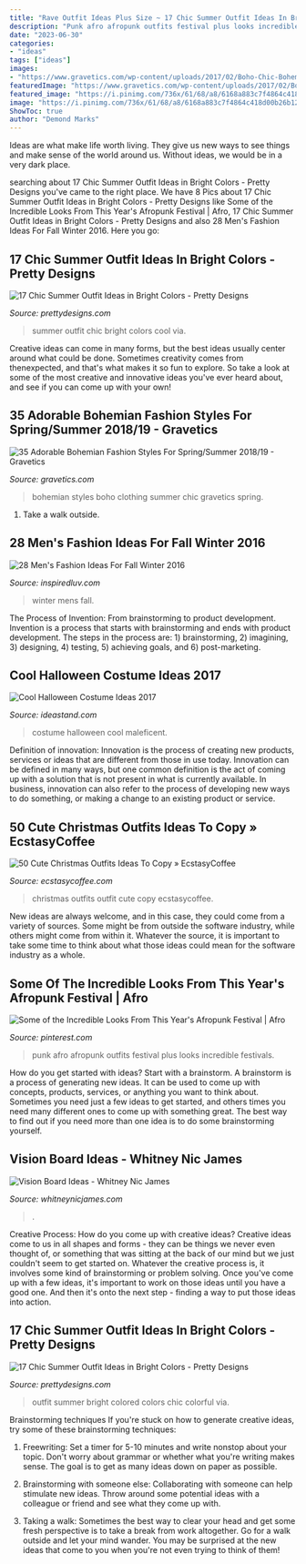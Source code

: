 ```yaml
---
title: "Rave Outfit Ideas Plus Size ~ 17 Chic Summer Outfit Ideas In Bright Colors"
description: "Punk afro afropunk outfits festival plus looks incredible festivals"
date: "2023-06-30"
categories:
- "ideas"
tags: ["ideas"]
images:
- "https://www.gravetics.com/wp-content/uploads/2017/02/Boho-Chic-Bohemian-Style-Clothing-Dresses5.jpg"
featuredImage: "https://www.gravetics.com/wp-content/uploads/2017/02/Boho-Chic-Bohemian-Style-Clothing-Dresses5.jpg"
featured_image: "https://i.pinimg.com/736x/61/68/a8/6168a883c7f4864c418d00b26b12ac7b.jpg"
image: "https://i.pinimg.com/736x/61/68/a8/6168a883c7f4864c418d00b26b12ac7b.jpg"
ShowToc: true
author: "Demond Marks"
---
```



Ideas are what make life worth living. They give us new ways to see things and make sense of the world around us. Without ideas, we would be in a very dark place.

	

		
searching about 17 Chic Summer Outfit Ideas in Bright Colors - Pretty Designs you've came to the right place. We have 8 Pics about 17 Chic Summer Outfit Ideas in Bright Colors - Pretty Designs like Some of the Incredible Looks From This Year&#039;s Afropunk Festival | Afro, 17 Chic Summer Outfit Ideas in Bright Colors - Pretty Designs and also 28 Men&#039;s Fashion Ideas For Fall Winter 2016. Here you go:
		
    
## 17 Chic Summer Outfit Ideas In Bright Colors - Pretty Designs

<img loading=lazy src="http://www.prettydesigns.com/wp-content/uploads/2014/06/Chic-Summer-Outfit.jpg" onerror="this.onerror=null;this.src='https://tse2.mm.bing.net/th?id=OIP.YPBAn0ImFOHGF9vsnu9yVAHaK3&amp;pid=15.1';" alt="17 Chic Summer Outfit Ideas in Bright Colors - Pretty Designs">

_Source: prettydesigns.com_

>summer outfit chic bright colors cool via. 

	

Creative ideas can come in many forms, but the best ideas usually center around what could be done. Sometimes creativity comes from thenexpected, and that's what makes it so fun to explore. So take a look at some of the most creative and innovative ideas you've ever heard about, and see if you can come up with your own!

    
## 35 Adorable Bohemian Fashion Styles For Spring/Summer 2018/19 - Gravetics

<img loading=lazy src="https://www.gravetics.com/wp-content/uploads/2017/02/Boho-Chic-Bohemian-Style-Clothing-Dresses5.jpg" onerror="this.onerror=null;this.src='https://tse1.mm.bing.net/th?id=OIP.ECwiZa0tNePnrIAQXA8E3gHaL2&amp;pid=15.1';" alt="35 Adorable Bohemian Fashion Styles For Spring/Summer 2018/19 - Gravetics">

_Source: gravetics.com_

>bohemian styles boho clothing summer chic gravetics spring. 

	

1. Take a walk outside.

    
## 28 Men&#039;s Fashion Ideas For Fall Winter 2016

<img loading=lazy src="http://www.inspiredluv.com/wp-content/uploads/2016/04/Nice-and-warm.jpg" onerror="this.onerror=null;this.src='https://tse3.mm.bing.net/th?id=OIP.W1LVVI263JC45IdYDFkEowHaRr&amp;pid=15.1';" alt="28 Men&#039;s Fashion Ideas For Fall Winter 2016">

_Source: inspiredluv.com_

>winter mens fall. 

	

The Process of Invention: From brainstorming to product development.
Invention is a process that starts with brainstorming and ends with product development. The steps in the process are: 1) brainstorming, 2) imagining, 3) designing, 4) testing, 5) achieving goals, and 6) post-marketing.

    
## Cool Halloween Costume Ideas 2017

<img loading=lazy src="https://ideastand.com/wp-content/uploads/2015/10/cool-halloween-costume-ideas/18-cool-halloween-costume-ideas.jpg" onerror="this.onerror=null;this.src='https://tse1.mm.bing.net/th?id=OIP.XRrdnNEtStB7PAScHvLp-wHaLH&amp;pid=15.1';" alt="Cool Halloween Costume Ideas 2017">

_Source: ideastand.com_

>costume halloween cool maleficent. 

	

Definition of innovation:
Innovation is the process of creating new products, services or ideas that are different from those in use today. Innovation can be defined in many ways, but one common definition is the act of coming up with a solution that is not present in what is currently available. In business, innovation can also refer to the process of developing new ways to do something, or making a change to an existing product or service.

    
## 50 Cute Christmas Outfits Ideas To Copy » EcstasyCoffee

<img loading=lazy src="https://i1.wp.com/www.ecstasycoffee.com/wp-content/uploads/2016/10/Christmas-Outfit-Ideas-16.jpg" onerror="this.onerror=null;this.src='https://tse1.mm.bing.net/th?id=OIP.5jXwOb6UOdP13VwA2V9WYAHaLG&amp;pid=15.1';" alt="50 Cute Christmas Outfits Ideas To Copy » EcstasyCoffee">

_Source: ecstasycoffee.com_

>christmas outfits outfit cute copy ecstasycoffee. 

	

New ideas are always welcome, and in this case, they could come from a variety of sources. Some might be from outside the software industry, while others might come from within it. Whatever the source, it is important to take some time to think about what those ideas could mean for the software industry as a whole.

    
## Some Of The Incredible Looks From This Year&#039;s Afropunk Festival | Afro

<img loading=lazy src="https://i.pinimg.com/736x/61/68/a8/6168a883c7f4864c418d00b26b12ac7b.jpg" onerror="this.onerror=null;this.src='https://tse1.mm.bing.net/th?id=OIP.CBqlvTm1JwF6lM9q6MU2XAHaLH&amp;pid=15.1';" alt="Some of the Incredible Looks From This Year&#039;s Afropunk Festival | Afro">

_Source: pinterest.com_

>punk afro afropunk outfits festival plus looks incredible festivals. 

	

How do you get started with ideas?
Start with a brainstorm. A brainstorm is a process of generating new ideas. It can be used to come up with concepts, products, services, or anything you want to think about. Sometimes you need just a few ideas to get started, and others times you need many different ones to come up with something great. The best way to find out if you need more than one idea is to do some brainstorming yourself.

    
## Vision Board Ideas - Whitney Nic James

<img loading=lazy src="http://whitneynicjames.com/wp-content/uploads/2014/12/Vision-Board-Ideas-1024x1024.jpg" onerror="this.onerror=null;this.src='https://tse1.mm.bing.net/th?id=OIP.h3hqdY0OuuhNOT-AGkxTjgHaHa&amp;pid=15.1';" alt="Vision Board Ideas - Whitney Nic James">

_Source: whitneynicjames.com_

>. 

	

Creative Process: How do you come up with creative ideas?
Creative ideas come to us in all shapes and forms - they can be things we never even thought of, or something that was sitting at the back of our mind but we just couldn't seem to get started on.
Whatever the creative process is, it involves some kind of brainstorming or problem solving. Once you've come up with a few ideas, it's important to work on those ideas until you have a good one. And then it's onto the next step - finding a way to put those ideas into action.

    
## 17 Chic Summer Outfit Ideas In Bright Colors - Pretty Designs

<img loading=lazy src="https://www.prettydesigns.com/wp-content/uploads/2014/06/Bright-Colored-Outfit-for-Summer.jpg" onerror="this.onerror=null;this.src='https://tse1.mm.bing.net/th?id=OIP.ygbF_YNNL1suyJLkziTnSgHaK3&amp;pid=15.1';" alt="17 Chic Summer Outfit Ideas in Bright Colors - Pretty Designs">

_Source: prettydesigns.com_

>outfit summer bright colored colors chic colorful via. 

	

Brainstorming techniques
If you're stuck on how to generate creative ideas, try some of these brainstorming techniques:
1. Freewriting: Set a timer for 5-10 minutes and write nonstop about your topic. Don't worry about grammar or whether what you're writing makes sense. The goal is to get as many ideas down on paper as possible.

2. Brainstorming with someone else: Collaborating with someone can help stimulate new ideas. Throw around some potential ideas with a colleague or friend and see what they come up with.

3. Taking a walk: Sometimes the best way to clear your head and get some fresh perspective is to take a break from work altogether. Go for a walk outside and let your mind wander. You may be surprised at the new ideas that come to you when you're not even trying to think of them!

